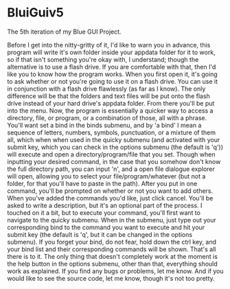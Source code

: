 # BluiGuiv5
The 5th iteration of my Blue GUI Project. 

Before I get into the nitty-gritty of it, I'd like to warn you in advance, this program will write it's own folder inside your appdata folder for it to work, so if that isn't something you're okay with, I understand; though the alternative is to use a flash drive. 
If you are comfortable with that, then I'd like you to know how the program works. 
When you first open it, it's going to ask whether or not you're going to use it on a flash drive. 
You can use it in conjunction with a flash drive flawlessly (as far as I know). 
The only difference will be that the folders and text files will be put onto the flash drive instead of your hard drive's appdata folder. 
From there you'll be put into the menu. 
Now, the program is essentially a quicker way to access a directory, file, or program, or a combination of those, all with a phrase. 
You'll want set a bind in the binds submenu, and by 'a bind' I mean a sequence of letters, numbers, symbols, punctuation, or a mixture of them all, which when when used in the quicky submenu (and activated with your submit key, which you can check in the options submenu (the default is 'q')) will execute and open a directory/program/file that you set. 
Though when inputting your desired command, in the case that you somehow don't know the full directory path, you can input 'n', and a open file dialogue explorer will open, allowing you to select your file/program/whatever (but not a folder, for that you'll have to paste in the path). 
After you put in one command, you'll be prompted on whether or not you want to add others. 
When you've added the commands you'd like, just click cancel. 
You'll be asked to write a description, but it's an optional part of the process. 
I touched on it a bit, but to execute your command, you'll first want to navigate to the quicky submenu. 
When in the submenu, just type out your corresponding bind to the command you want to execute and hit your submit key (the default is 'q', but it can be changed in the options submenu). 
If you forget your bind, do not fear, hold down the ctrl key, and your bind list and their corresponding commands will be shown. 
That's all there is to it. 
The only thing that doesn't completely work at the moment is the help button in the options submenu, other than that, everything should work as explained. 
If you find any bugs or problems, let me know.
And if you would like to see the source code, let me know, though it's not too pretty.
